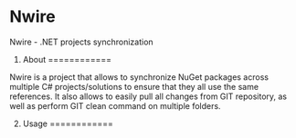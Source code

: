 # Nwire
Nwire - .NET projects synchronization

1. About
============

Nwire is a project that allows to synchronize NuGet packages across multiple C# projects/solutions to ensure that they all use the same references. It also allows to easily pull all changes from GIT repository, as well as perform GIT clean command on multiple folders.

2. Usage
============

